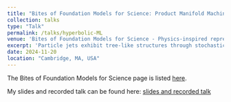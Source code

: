 ```yaml
---
title: "Bites of Foundation Models for Science: Product Manifold Machine Learning for Physics"
collection: talks
type: "Talk"
permalink: /talks/hyperbolic-ML
venue: 'Bites of Foundation Models for Science - Physics-inspired representaions'
excerpt: 'Particle jets exhibit tree-like structures through stochastic showering and hadronization. The hierarchical nature of these structures aligns naturally with hyperbolic space, a non-Euclidean geometry that captures hierarchy intrinsically. Drawing upon the foundations of geometric learning, we introduce hyperbolic transformer models tailored for tasks relevant to jet analyses, such as classification and representation learning. Through jet embeddings and jet tagging evaluations, our hyperbolic approach outperforms its Euclidean counterparts. These findings underscore the potential of using hyperbolic geometric representations in advancing jet physics analyses.'
date: 2024-11-20
location: "Cambridge, MA, USA"
---
```

The Bites of Foundation Models for Science page is listed [here](https://indico.cern.ch/event/1473554/).

My slides and recorded talk can be found here: [slides and recorded talk](https://indico.cern.ch/event/1473554/contributions/6238671/)
